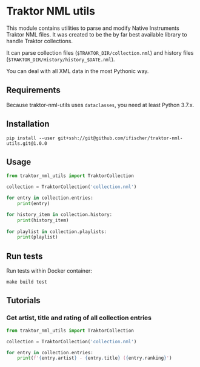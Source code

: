 # Traktor NML utils

This module contains utilities to parse and modify Native Instruments Traktor NML files.
It was created to be the by far best available library to handle Traktor collections.  

It can parse collection files (`$TRAKTOR_DIR/collection.nml`) and history 
files (`$TRAKTOR_DIR/History/history_$DATE.nml`).

You can deal with all XML data in the most Pythonic way.

## Requirements

Because traktor-nml-utils uses `dataclasses`, you need at least Python 3.7.x. 

## Installation

```shell
pip install --user git+ssh://git@github.com/ifischer/traktor-nml-utils.git@1.0.0
```

## Usage

```python
from traktor_nml_utils import TraktorCollection

collection = TraktorCollection('collection.nml')

for entry in collection.entries:
    print(entry)

for history_item in collection.history:
    print(history_item)
    
for playlist in collection.playlists:
    print(playlist)
```

## Run tests

Run tests within Docker container:

```shell
make build test
```

## Tutorials

### Get artist, title and rating of all collection entries

```python
from traktor_nml_utils import TraktorCollection

collection = TraktorCollection('collection.nml')

for entry in collection.entries:
    print(f'{entry.artist} - {entry.title} ({entry.ranking}')
```

